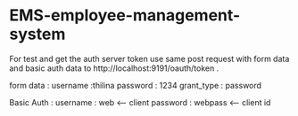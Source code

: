 # EMS-employee-management-system

For test and get the auth server token use same post request with form data and basic auth
data to http://localhost:9191/oauth/token .

form data : 
  username :thilina
  password : 1234
  grant_type : password
  
Basic Auth :
  username : web <-- client
  password : webpass <-- client id
